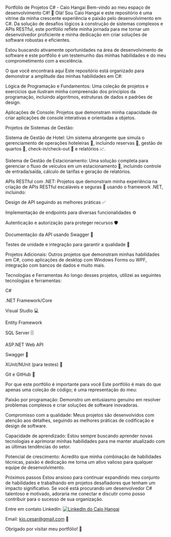Portfólio de Projetos C# - Caio Hangai
Bem-vindo ao meu espaço de desenvolvimento C#! 👋
Olá! Sou Caio Hangai e este repositório é uma vitrine da minha crescente experiência e paixão pelo desenvolvimento em C#. Da solução de desafios lógicos à construção de sistemas complexos e APIs RESTful, este portfólio reflete minha jornada para me tornar um desenvolvedor proficiente e minha dedicação em criar soluções de software robustas e eficientes.

Estou buscando ativamente oportunidades na área de desenvolvimento de software e este portfólio é um testemunho das minhas habilidades e do meu comprometimento com a excelência.

O que você encontrará aqui
Este repositório está organizado para demonstrar a amplitude das minhas habilidades em C#:

Lógica de Programação e Fundamentos: Uma coleção de projetos e exercícios que ilustram minha compreensão dos princípios da programação, incluindo algoritmos, estruturas de dados e padrões de design.

Aplicações de Console: Projetos que demonstram minha capacidade de criar aplicações de console interativas e orientadas a objetos.

Projetos de Sistemas de Gestão:

Sistema de Gestão de Hotel: Um sistema abrangente que simula o gerenciamento de operações hoteleiras 🏨, incluindo reservas 📅, gestão de quartos 🛌, check-in/check-out 🔑 e relatórios 📈.

Sistema de Gestão de Estacionamento: Uma solução completa para gerenciar o fluxo de veículos em um estacionamento 🚗, incluindo controle de entrada/saída, cálculo de tarifas e geração de relatórios.

APIs RESTful com .NET: Projetos que demonstram minha experiência na criação de APIs RESTful escaláveis e seguras 🔐 usando o framework .NET, incluindo:

Design de API seguindo as melhores práticas ✅

Implementação de endpoints para diversas funcionalidades ⚙️

Autenticação e autorização para proteger recursos 🛡️

Documentação da API usando Swagger 📝

Testes de unidade e integração para garantir a qualidade 🧪

Projetos Adicionais: Outros projetos que demonstram minhas habilidades em C#, como aplicações de desktop com Windows Forms ou WPF, integração com bancos de dados e muito mais.

Tecnologias e Ferramentas
Ao longo desses projetos, utilizei as seguintes tecnologias e ferramentas:

C#

.NET Framework/Core

Visual Studio 💻

Entity Framework

SQL Server 🗄️

ASP.NET Web API

Swagger 📝

XUnit/NUnit (para testes) 🧪

Git e GitHub 🐙

Por que este portfólio é importante para você
Este portfólio é mais do que apenas uma coleção de código; é uma representação do meu:

Paixão por programação: Demonstro um entusiasmo genuíno em resolver problemas complexos e criar soluções de software inovadoras.

Compromisso com a qualidade: Meus projetos são desenvolvidos com atenção aos detalhes, seguindo as melhores práticas de codificação e design de software.

Capacidade de aprendizado: Estou sempre buscando aprender novas tecnologias e aprimorar minhas habilidades para me manter atualizado com as últimas tendências do setor.

Potencial de crescimento: Acredito que minha combinação de habilidades técnicas, paixão e dedicação me torna um ativo valioso para qualquer equipe de desenvolvimento.

Próximos passos
Estou ansioso para continuar expandindo meu conjunto de habilidades e trabalhando em projetos desafiadores que tenham um impacto significativo. Se você está procurando um desenvolvedor C# talentoso e motivado, adoraria me conectar e discutir como posso contribuir para o sucesso de sua organização.

Entre em contato
LinkedIn: <a href="https://www.linkedin.com/in/caiohangai" target="_blank">
  <img src="https://img.shields.io/badge/LinkedIn-0077B5?style=for-the-badge&logo=linkedin&logoColor=white" alt="LinkedIn do Caio Hangai">
</a>

Email: kio.cesar@gmail.com 📧

Obrigado por visitar meu portfólio! 🙏